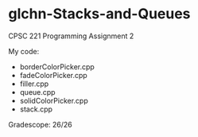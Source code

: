 # glchn-Stacks-and-Queues
CPSC 221 Programming Assignment 2

My code:
- borderColorPicker.cpp
- fadeColorPicker.cpp
- filler.cpp
- queue.cpp
- solidColorPicker.cpp
- stack.cpp

Gradescope: 26/26
